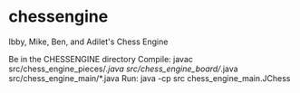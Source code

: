 # chessengine
Ibby, Mike, Ben, and Adilet's Chess Engine

Be in the CHESSENGINE directory
Compile: javac src/chess_engine_pieces/*.java src/chess_engine_board/*.java src/chess_engine_main/*.java
Run: java -cp src chess_engine_main.JChess